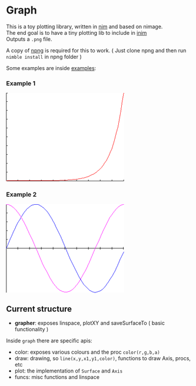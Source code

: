 Graph
=====

This is a toy plotting library, written in [nim](http://nim-lang.org) and based on nimage.  
The end goal is to have a tiny plotting lib to include in [inim](https://github.com/stisa/INim)  
Outputs a `.png` file.

A copy of [npng](https://github.com/stisa/npng) is required for this to work.
( Just clone npng and then run `nimble install` in npng folder )
  
Some examples are inside [examples](examples):

### Example 1
![lines](examples/example1.png)


### Example 2
![sines](examples/example2.png)

## Current structure
- **grapher**: exposes linspace, plotXY and saveSurfaceTo ( basic functionality )

Inside `graph` there are specific apis:
- color: exposes various colours and the proc `color(r,g,b,a)`
- draw: drawing, so `line(x,y,x1,y1,color)`, functions to draw Axis, procs, etc
- plot: the implementation of `Surface` and `Axis`
- funcs: misc functions and linspace
